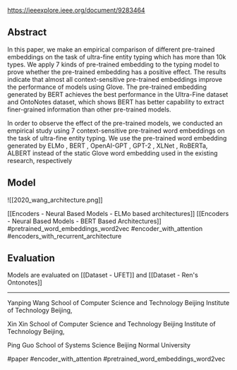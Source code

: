 https://ieeexplore.ieee.org/document/9283464

Abstract
---
In this paper, we make an empirical comparison of different pre-trained embeddings on the task of ultra-fine entity typing which has more than 10k types. We apply 7 kinds of pre-trained embedding to the typing model to prove whether the pre-trained embedding has a positive effect. The results indicate that almost all context-sensitive pre-trained embeddings improve the performance of models using Glove. The pre-trained embedding generated by BERT achieves the best performance in the Ultra-Fine dataset and OntoNotes dataset, which shows BERT has better capability to extract finer-grained information than other pre-trained models.

In order to observe the effect of the pre-trained models, we conducted an empirical study using 7 context-sensitive pre-trained word embeddings on the task of ultra-fine entity typing. We use the pre-trained word embedding generated by ELMo , BERT , OpenAI-GPT , GPT-2 , XLNet , RoBERTa, ALBERT  instead of the static Glove word embedding used in the existing research, respectively

Model
---
![[2020_wang_architecture.png]]

[[Encoders - Neural Based Models - ELMo based architectures]]
[[Encoders - Neural Based Models - BERT Based Architectures]]
#pretrained_word_embeddings_word2vec 
#encoder_with_attention 
#encoders_with_recurrent_architecture 

Evaluation
---

Models are evaluated on [[Dataset - UFET]] and [[Dataset - Ren's Ontonotes]]

---

Yanping Wang 
School of Computer Science and Technology Beijing Institute of Technology Beijing,

Xin Xin 
School of Computer Science and Technology Beijing Institute of Technology Beijing, 

Ping Guo 
School of Systems Science Beijing Normal University

#paper #encoder_with_attention #pretrained_word_embeddings_word2vec 